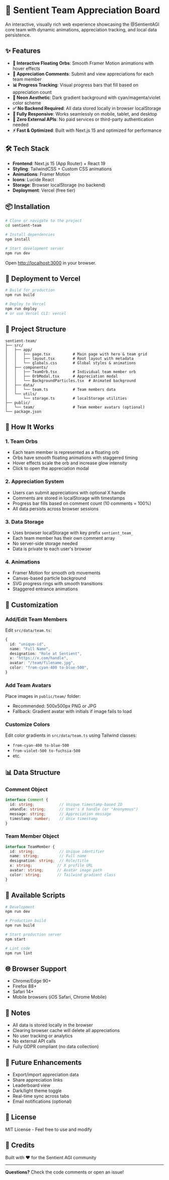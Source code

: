 # 🌟 Sentient Team Appreciation Board

An interactive, visually rich web experience showcasing the @SentientAGI core team with dynamic animations, appreciation tracking, and local data persistence.

## ✨ Features

- **🎯 Interactive Floating Orbs**: Smooth Framer Motion animations with hover effects
- **💬 Appreciation Comments**: Submit and view appreciations for each team member
- **📊 Progress Tracking**: Visual progress bars that fill based on appreciation count
- **🎨 Neon Aesthetic**: Dark gradient background with cyan/magenta/violet color scheme
- **✅ No Backend Required**: All data stored locally in browser localStorage
- **📱 Fully Responsive**: Works seamlessly on mobile, tablet, and desktop
- **🚀 Zero External APIs**: No paid services or third-party authentication needed
- **⚡ Fast & Optimized**: Built with Next.js 15 and optimized for performance

## 🛠️ Tech Stack

- **Frontend**: Next.js 15 (App Router) + React 19
- **Styling**: TailwindCSS + Custom CSS animations
- **Animations**: Framer Motion
- **Icons**: Lucide React
- **Storage**: Browser localStorage (no backend)
- **Deployment**: Vercel (free tier)

## 📦 Installation

```bash
# Clone or navigate to the project
cd sentient-team

# Install dependencies
npm install

# Start development server
npm run dev
```

Open [http://localhost:3000](http://localhost:3000) in your browser.

## 🚀 Deployment to Vercel

```bash
# Build for production
npm run build

# Deploy to Vercel
npm run deploy
# or use Vercel CLI: vercel
```

## 📁 Project Structure

```
sentient-team/
├── src/
│   ├── app/
│   │   ├── page.tsx          # Main page with hero & team grid
│   │   ├── layout.tsx        # Root layout with metadata
│   │   └── globals.css       # Global styles & animations
│   ├── components/
│   │   ├── TeamOrb.tsx       # Individual team member orb
│   │   ├── OrbModal.tsx      # Appreciation modal
│   │   └── BackgroundParticles.tsx  # Animated background
│   ├── data/
│   │   └── team.ts           # Team members data
│   └── utils/
│       └── storage.ts        # localStorage utilities
├── public/
│   └── team/                 # Team member avatars (optional)
└── package.json
```

## 🎯 How It Works

### 1. **Team Orbs**
- Each team member is represented as a floating orb
- Orbs have smooth floating animations with staggered timing
- Hover effects scale the orb and increase glow intensity
- Click to open the appreciation modal

### 2. **Appreciation System**
- Users can submit appreciations with optional X handle
- Comments are stored in localStorage with timestamps
- Progress bar fills based on comment count (10 comments = 100%)
- All data persists across browser sessions

### 3. **Data Storage**
- Uses browser localStorage with key prefix `sentient_team_`
- Each team member has their own comment array
- No server-side storage needed
- Data is private to each user's browser

### 4. **Animations**
- Framer Motion for smooth orb movements
- Canvas-based particle background
- SVG progress rings with smooth transitions
- Staggered entrance animations

## 🎨 Customization

### Add/Edit Team Members

Edit `src/data/team.ts`:

```typescript
{
  id: "unique-id",
  name: "Full Name",
  designation: "Role at Sentient",
  x: "https://x.com/handle",
  avatar: "/team/filename.jpg",
  color: "from-cyan-400 to-blue-500",
}
```

### Add Team Avatars

Place images in `public/team/` folder:
- Recommended: 500x500px PNG or JPG
- Fallback: Gradient avatar with initials if image fails to load

### Customize Colors

Edit color gradients in `src/data/team.ts` using Tailwind classes:
- `from-cyan-400 to-blue-500`
- `from-violet-500 to-fuchsia-500`
- etc.

## 📊 Data Structure

### Comment Object
```typescript
interface Comment {
  id: string;           // Unique timestamp-based ID
  xHandle: string;      // User's X handle (or "Anonymous")
  message: string;      // Appreciation message
  timestamp: number;    // Unix timestamp
}
```

### Team Member Object
```typescript
interface TeamMember {
  id: string;           // Unique identifier
  name: string;         // Full name
  designation: string;  // Role/title
  x: string;           // X profile URL
  avatar: string;      // Avatar image path
  color: string;       // Tailwind gradient class
}
```

## 🔧 Available Scripts

```bash
# Development
npm run dev

# Production build
npm run build

# Start production server
npm start

# Lint code
npm run lint
```

## 🌐 Browser Support

- Chrome/Edge 90+
- Firefox 88+
- Safari 14+
- Mobile browsers (iOS Safari, Chrome Mobile)

## 📝 Notes

- All data is stored locally in the browser
- Clearing browser cache will delete all appreciations
- No user tracking or analytics
- No external API calls
- Fully GDPR compliant (no data collection)

## 🚀 Future Enhancements

- Export/import appreciation data
- Share appreciation links
- Leaderboard view
- Dark/light theme toggle
- Real-time sync across tabs
- Email notifications (optional)

## 📄 License

MIT License - Feel free to use and modify

## 🙏 Credits

Built with ❤️ for the Sentient AGI community

---

**Questions?** Check the code comments or open an issue!
